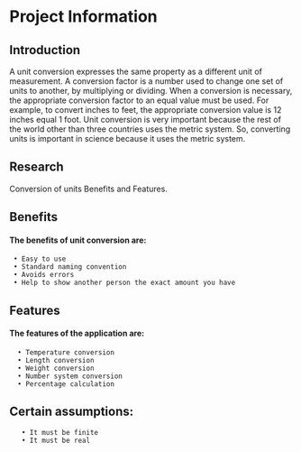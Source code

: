 # Project Information

## Introduction
A unit conversion expresses the same property as a different unit of measurement. A conversion factor is a number used to change one set of units to another, by multiplying or dividing. When a conversion is necessary, the appropriate conversion factor to an equal value must be used. For example, to convert inches to feet, the appropriate conversion value is 12 inches equal 1 foot. Unit conversion is very important because the rest of the world other than three countries uses the metric system. So, converting units is important in science because it uses the metric system.

## Research
Conversion of units Benefits and Features.

## Benefits
#### The benefits of unit conversion are:
     • Easy to use
     • Standard naming convention
     • Avoids errors
     • Help to show another person the exact amount you have

## Features
#### The features of the application are:
      • Temperature conversion
      • Length conversion
      • Weight conversion
      • Number system conversion
      • Percentage calculation
              
## Certain assumptions:
       • It must be finite
       • It must be real
